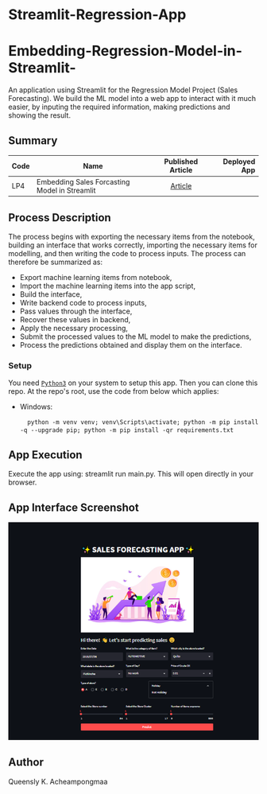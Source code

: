 # Streamlit-Regression-App

# Embedding-Regression-Model-in-Streamlit-
An application using Streamlit for the Regression Model Project (Sales Forecasting). We build the ML model into a web app to interact with it much easier, by inputing the required information, making predictions and showing the result.

## Summary
| Code      | Name        | Published Article |  Deployed App |
|-----------|-------------|:-------------:|------:|
| LP4 | Embedding Sales Forcasting Model in Streamlit|  [Article](https://medium.com/@qacheampong/store-sales-forecasting-application-with-streamlit-33fb2dab6232/) | [](/) |


## Process Description
The process begins with exporting the necessary items from the notebook, building an interface that works correctly, importing the necessary items for modelling, and then writing the code to process inputs. The process can therefore be summarized as:

* Export machine learning items from notebook,
* Import the machine learning items into the app script,
* Build the interface,
* Write backend code to process inputs,
* Pass values through the interface,
* Recover these values in backend,
* Apply the necessary processing,
* Submit the processed values to the ML model to make the predictions,
* Process the predictions obtained and display them on the interface.

### Setup

You need [`Python3`](https://www.python.org/) on your system to setup this app.
Then you can clone this repo. At the repo's root, use the code from below which applies:

- Windows:
        
        python -m venv venv; venv\Scripts\activate; python -m pip install -q --upgrade pip; python -m pip install -qr requirements.txt  

 
## App Execution
Execute the app using: streamlit run main.py. This will open directly in your browser. 


## App Interface Screenshot
![App_Interface](./Images/app_interface.png)

## Author
Queensly K. Acheampongmaa